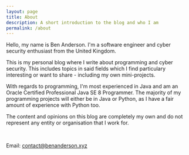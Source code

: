 ```yaml
---
layout: page
title: About
description: A short introduction to the blog and who I am
permalink: /about
---
```


Hello, my name is Ben Anderson. I'm a software engineer and cyber security enthusiast from the United Kingdom.

This is my personal blog where I write about programming and cyber security. This includes topics in said fields which I find particulary interesting or want to share - including my own mini-projects.

With regards to programming, I'm most experienced in Java and am an Oracle Certified Professional Java SE 8 Programmer. The majority of my programming projects will either be in Java or Python, as I have a fair amount of experience with Python too.

The content and opinions on this blog are completely my own and do not represent any entity or organisation that I work for.

<br>

Email: contact@benanderson.xyz
